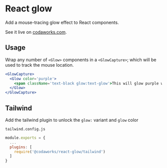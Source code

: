 # React glow

Add a mouse-tracing glow effect to React components.

See it live on [codaworks.com](https://codaworks.com).

## Usage
Wrap any number of `<Glow>` components in a `<GlowCapture>`; which will be used to track the mouse location.


```jsx
<GlowCapture>
  <Glow color='purple'>
    <span className='text-black glow:text-glow'>This will glow purple when the mouse is passed over</span>
  </Glow>
</GlowCapture>
```

## Tailwind
Add the tailwind plugin to unlock the `glow:` variant and `glow` color

`tailwind.config.js`
```js
module.exports = {
  ...
  plugins: [
    require('@codaworks/react-glow/tailwind')
  ]
}
```